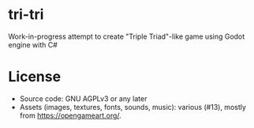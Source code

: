 # tri-tri

Work-in-progress attempt to create "Triple Triad"-like game using Godot engine with C#

# License

- Source code: GNU AGPLv3 or any later
- Assets (images, textures, fonts, sounds, music): various (#13), mostly from https://opengameart.org/.
